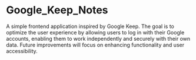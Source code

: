 # Google_Keep_Notes
A simple frontend application inspired by Google Keep. The goal is to optimize the user experience by allowing users to log in with their Google accounts, enabling them to work independently and securely with their own data. Future improvements will focus on enhancing functionality and user accessibility.
